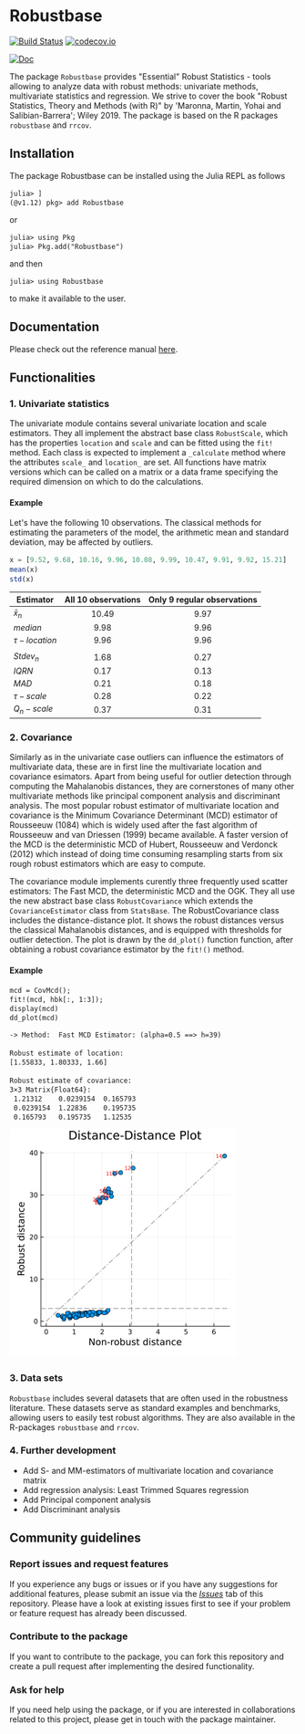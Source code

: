 # Robustbase

[![Build Status](https://github.com/valentint/Robustbase.jl/actions/workflows/CI.yml/badge.svg?branch=main)](https://github.com/valentint/Robustbase.jl/actions/workflows/CI.yml?query=branch%3Amain)
[![codecov.io](http://codecov.io/github/valentint/Robustbase.jl/coverage.svg?branch=main)](http://codecov.io/github/valentint/Robustbase.jl?branch=main)
<!--[![](https://img.shields.io/badge/docs-stable-blue.svg)](https://valentint/Robustbase.jl/stable)-->
[![Doc](https://img.shields.io/badge/docs-dev-blue.svg)](https://valentint.github.io/Robustbase.jl/dev/)

<!-- ![](README-logo.png) -->

The package `Robustbase` provides "Essential" Robust Statistics - tools allowing to analyze data with robust methods: univariate methods, multivariate statistics and regression. We strive to cover the book "Robust Statistics, Theory and Methods (with R)" by 'Maronna, Martin, Yohai and Salibian-Barrera'; Wiley 2019. The package is based on the R packages `robustbase` and `rrcov`.

## Installation

The package Robustbase can be installed using the Julia REPL as follows

```
julia> ]
(@v1.12) pkg> add Robustbase
```

or

```
julia> using Pkg
julia> Pkg.add("Robustbase")
```

and then

```
julia> using Robustbase
```
to make it available to the user.

## Documentation
Please check out the reference manual [here](https://valentint.github.io/Robustbase.jl/dev/).

## Functionalities

### 1. Univariate statistics
The univariate module contains several univariate location and scale estimators. 
They all implement the abstract base class `RobustScale`, which has
the properties `location` and `scale` and can be fitted using the `fit!` method. Each 
class is expected to implement a `_calculate` method where the attributes `scale_` and
`location_` are set.
All functions have matrix versions which can be called on a matrix or a data frame
specifying the required dimension on which to do the calculations.

#### Example 
Let's have the following 10 observations. The classical methods for estimating 
the parameters of the model, the arithmetic mean and standard deviation, may be
affected by outliers.
```julia
x = [9.52, 9.68, 10.16, 9.96, 10.08, 9.99, 10.47, 9.91, 9.92, 15.21]
mean(x)
std(x)
```
|Estimator      |All 10 observations| Only 9 regular observations |
|---------------|:-----------------:|:---------------------------:|
|$\bar x_n$     |10.49              |9.97                         |
|$median$       |9.98               |9.96                         |
|$\tau-location$|9.96               |9.96                         |
|               |                   |                             |
|$Stdev_n$      |1.68               |0.27                         |
|$IQRN$         |0.17               |0.13                         |
|$MAD$          |0.21               |0.18                         |
|$\tau-scale$   |0.28               |0.22                         |
|$Q_n-scale$    |0.37               |0.31                         |
 
### 2. Covariance
Similarly as in the univariate case outliers can influence the 
estimators of multivariate data, these are in first line the 
multivariate location and covariance esimators. Apart from 
being useful for outlier detection through computing the Mahalanobis distances,
they are cornerstones of many other multivariate methods 
like principal component analysis and discriminant analysis.
The most popular robust estimator of multivariate location 
and covariance is the Minimum Covariance Determinant (MCD) 
estimator of Rousseeuw (1084) which is widely used 
after the fast algorithm of Rousseeuw and van Driessen (1999) became 
available. A faster version of the MCD is the deterministic MCD of 
Hubert, Rousseeuw and Verdonck (2012) which instead of doing 
time consuming resampling starts from six rough robust 
estimators which are easy to compute. 

The covariance module implements curently three frequently 
used scatter estimators: The Fast MCD, the deterministic MCD and the OGK.
They all use the new abstract base class `RobustCovariance`
which extends the `CovarianceEstimator` class from `StatsBase`.
The RobustCovariance class includes the distance-distance plot. 
It shows the robust distances versus the classical Mahalanobis 
distances, and is equipped with thresholds for outlier detection.
The plot is drawn by the `dd_plot()` function
function, after obtaining a robust covariance estimator by the `fit!()` 
method.

#### Example

```{julia}
mcd = CovMcd();
fit!(mcd, hbk[:, 1:3]);
display(mcd)
dd_plot(mcd)
```
```
-> Method:  Fast MCD Estimator: (alpha=0.5 ==> h=39)

Robust estimate of location:
[1.55833, 1.80333, 1.66]

Robust estimate of covariance:
3×3 Matrix{Float64}:
 1.21312    0.0239154  0.165793
 0.0239154  1.22836    0.195735
 0.165793   0.195735   1.12535
```
![](dd_plot.png)<!-- -->

### 3. Data sets
`Robustbase` includes several datasets that are often used in the robustness literature.
These datasets serve as standard examples and benchmarks, allowing users to easily test
robust algorithms. They are also available in the R-packages `robustbase` and `rrcov`.

### 4. Further development
- Add S- and MM-estimators of multivariate location and covariance matrix
- Add regression analysis: Least Trimmed Squares regression
- Add Principal component analysis
- Add Discriminant analysis

## Community guidelines

### Report issues and request features

If you experience any bugs or issues or if you have any suggestions for
additional features, please submit an issue via the
[*Issues*](https://github.com/valentint/Robustbase.jl/issues) tab of this
repository. Please have a look at existing issues first to see if your
problem or feature request has already been discussed.

### Contribute to the package

If you want to contribute to the package, you can fork this repository
and create a pull request after implementing the desired functionality.

### Ask for help

If you need help using the package, or if you are interested in
collaborations related to this project, please get in touch with the
package maintainer.
